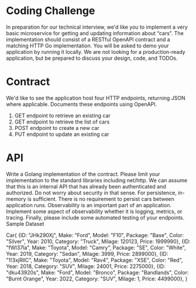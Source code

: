 # Coding Challenge

In preparation for our technical interview, we&#39;d like you to implement a very basic microservice
for getting and updating information about “cars”. The implementation should consist of a
RESTful OpenAPI contract and a matching HTTP Go implementation. You will be asked to demo
your application by running it locally. We are not looking for a production-ready application,
but be prepared to discuss your design, code, and TODOs.

# Contract

We&#39;d like to see the application host four HTTP endpoints, returning JSON where applicable.
Documents these endpoints using OpenAPI.
1. GET endpoint to retrieve an existing car
2. GET endpoint to retrieve the list of cars
3. POST endpoint to create a new car
4. PUT endpoint to update an existing car

# API

Write a Golang implementation of the contract. Please limit your implementation to the
standard libraries including net/http.
We can assume that this is an internal API that has already been authenticated and authorized.
Do not worry about security in that sense.
For persistence, in-memory is sufficient. There is no requirement to persist cars between
application runs.
Observability is an important part of an application. Implement some aspect of observability
whether it is logging, metrics, or tracing.
Finally, please include some automated testing of your endpoints.
Sample Dataset

Car{
	{ID: "JHk290Xj", Make: "Ford", Model: "F10", Package: "Base", Color: "Silver", Year: 2010, Category: "Truck", Milage: 120123, Price: 1999990},
	{ID: "fWI37la", Make: "Toyota", Model: "Camry", Package: "SE", Color: "White", Year: 2019, Category: "Sedan", Milage: 3999, Price: 2899000},
	{ID: "1!3xjRllC", Make: "Toyota", Model: "Rav4", Package: "XSE", Color: "Red", Year: 2018, Category: "SUV", Milage: 24001, Price: 2275000},
	{ID: "dku43920s", Make: "Ford", Model: "Bronco", Package: "Bandlands", Color: "Burnt Orange", Year: 2022, Category: "SUV", Milage: 1, Price: 4499000},
}
